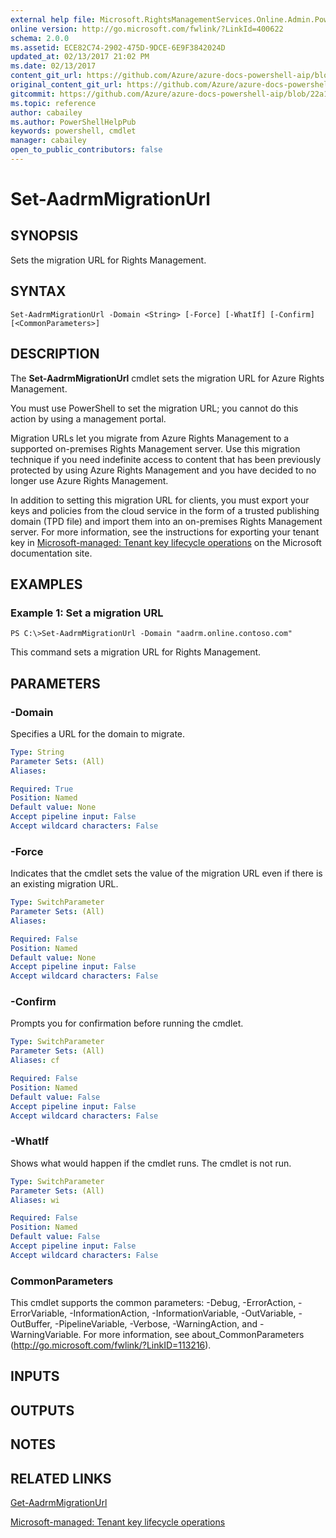 ```yaml
---
external help file: Microsoft.RightsManagementServices.Online.Admin.PowerShell.dll-Help.xml
online version: http://go.microsoft.com/fwlink/?LinkId=400622
schema: 2.0.0
ms.assetid: ECE82C74-2902-475D-9DCE-6E9F3842024D
updated_at: 02/13/2017 21:02 PM
ms.date: 02/13/2017
content_git_url: https://github.com/Azure/azure-docs-powershell-aip/blob/master/Azure%20Information%20Protection/AADRM/vlatest/Set-AadrmMigrationUrl.md
original_content_git_url: https://github.com/Azure/azure-docs-powershell-aip/blob/master/Azure%20Information%20Protection/AADRM/vlatest/Set-AadrmMigrationUrl.md
gitcommit: https://github.com/Azure/azure-docs-powershell-aip/blob/22a102658f1b1c573e607b7c05590c1e292e41e2
ms.topic: reference
author: cabailey
ms.author: PowerShellHelpPub
keywords: powershell, cmdlet
manager: cabailey
open_to_public_contributors: false
---
```


# Set-AadrmMigrationUrl

## SYNOPSIS
Sets the migration URL for Rights Management.

## SYNTAX

```
Set-AadrmMigrationUrl -Domain <String> [-Force] [-WhatIf] [-Confirm] [<CommonParameters>]
```

## DESCRIPTION
The **Set-AadrmMigrationUrl** cmdlet sets the migration URL for Azure Rights Management.

You must use PowerShell to set the migration URL; you cannot do this action by using a management portal.

Migration URLs let you migrate from Azure Rights Management to a supported on-premises Rights Management server. Use this migration technique if you need indefinite access to content that has been previously protected by using Azure Rights Management and you have decided to no longer use Azure Rights Management.

In addition to setting this migration URL for clients, you must export your keys and policies from the cloud service in the form of a trusted publishing domain (TPD file) and import them into an on-premises Rights Management server. For more information, see the instructions for exporting your tenant key in [Microsoft-managed: Tenant key lifecycle operations](https://docs.microsoft.com/rights-management/deploy-use/operations-microsoft-managed-tenant-key) on the Microsoft documentation site.

## EXAMPLES

### Example 1: Set a migration URL
```
PS C:\>Set-AadrmMigrationUrl -Domain "aadrm.online.contoso.com"
```

This command sets a migration URL for Rights Management.

## PARAMETERS

### -Domain
Specifies a URL for the domain to migrate.

```yaml
Type: String
Parameter Sets: (All)
Aliases:

Required: True
Position: Named
Default value: None
Accept pipeline input: False
Accept wildcard characters: False
```

### -Force
Indicates that the cmdlet sets the value of the migration URL even if there is an existing migration URL.

```yaml
Type: SwitchParameter
Parameter Sets: (All)
Aliases:

Required: False
Position: Named
Default value: None
Accept pipeline input: False
Accept wildcard characters: False
```

### -Confirm
Prompts you for confirmation before running the cmdlet.

```yaml
Type: SwitchParameter
Parameter Sets: (All)
Aliases: cf

Required: False
Position: Named
Default value: False
Accept pipeline input: False
Accept wildcard characters: False
```

### -WhatIf
Shows what would happen if the cmdlet runs. The cmdlet is not run.

```yaml
Type: SwitchParameter
Parameter Sets: (All)
Aliases: wi

Required: False
Position: Named
Default value: False
Accept pipeline input: False
Accept wildcard characters: False
```

### CommonParameters
This cmdlet supports the common parameters: -Debug, -ErrorAction, -ErrorVariable, -InformationAction, -InformationVariable, -OutVariable, -OutBuffer, -PipelineVariable, -Verbose, -WarningAction, and -WarningVariable. For more information, see about_CommonParameters (http://go.microsoft.com/fwlink/?LinkID=113216).

## INPUTS

## OUTPUTS

## NOTES

## RELATED LINKS

[Get-AadrmMigrationUrl](./Get-AadrmMigrationUrl.md)

[Microsoft-managed: Tenant key lifecycle operations](https://docs.microsoft.com/rights-management/deploy-use/operations-microsoft-managed-tenant-key)
